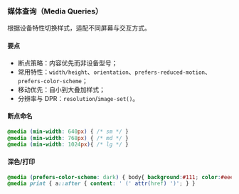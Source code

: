### 媒体查询（Media Queries）

根据设备特性切换样式，适配不同屏幕与交互方式。

#### 要点
- 断点策略：内容优先而非设备型号；
- 常用特性：`width/height`、`orientation`、`prefers-reduced-motion`、`prefers-color-scheme`；
- 移动优先：自小到大叠加样式；
- 分辨率与 DPR：`resolution`/`image-set()`。

#### 断点命名

```css
@media (min-width: 640px) { /* sm */ }
@media (min-width: 768px) { /* md */ }
@media (min-width: 1024px){ /* lg */ }
```

#### 深色/打印

```css
@media (prefers-color-scheme: dark) { body{ background:#111; color:#eee } }
@media print { a::after { content: ' (' attr(href) ')'; } }
```
